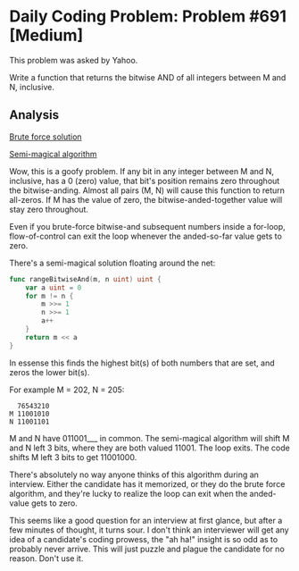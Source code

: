 # Daily Coding Problem: Problem #691 [Medium]

This problem was asked by Yahoo.

Write a function that returns the bitwise AND of all integers
between M and N, inclusive.

## Analysis

[Brute force solution](puzzle1.go)

[Semi-magical algorithm](puzzle2.go)

Wow, this is a goofy problem.
If any bit in any integer between M and N, inclusive,
has a 0 (zero) value,
that bit's position remains zero throughout the bitwise-anding.
Almost all pairs (M, N) will cause this function to return
all-zeros.
If M has the value of zero, the bitwise-anded-together value
will stay zero throughout.

Even if you brute-force bitwise-and subsequent numbers inside
a for-loop, flow-of-control can exit the loop whenever the
anded-so-far value gets to zero.

There's a semi-magical solution floating around the net:

```go
func rangeBitwiseAnd(m, n uint) uint {
    var a uint = 0
    for m != n {
        m >>= 1
        n >>= 1
        a++
    }
    return m << a
}
```

In essense this finds the highest bit(s) of both numbers that
are set, and zeros the lower bit(s).

For example M = 202, N = 205:

```
  76543210
M 11001010
N 11001101
```

M and N have 011001___ in common.
The semi-magical algorithm will shift M and N left 3 bits,
where they are both valued 11001.
The loop exits.
The code shifts M left 3 bits to get 11001000.

There's absolutely no way anyone thinks of this algorithm during an interview.
Either the candidate has it memorized, or they do the brute force algorithm,
and they're lucky to realize the loop can exit when the anded-value gets to zero.

This seems like a good question for an interview at first glance,
but after a few minutes of thought, it turns sour.
I don't think an interviewer will get any idea of a candidate's coding prowess,
the "ah ha!" insight is so odd as to probably never arrive.
This will just puzzle and plague the candidate for no reason.
Don't use it.
